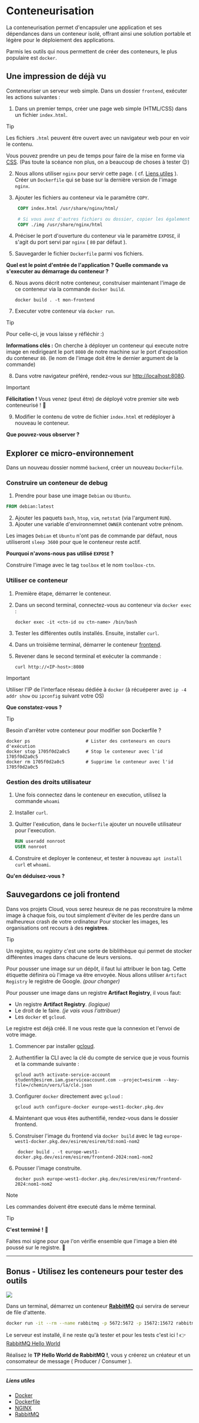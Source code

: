 # Conteneurisation

La conteneurisation permet d'encapsuler une application et ses dépendances dans un conteneur isolé, offrant ainsi une solution portable et légère pour le déploiement des applications.

Parmis les outils qui nous permettent de créer des conteneurs, le plus populaire est `docker`.

## Une impression de déjà vu

Conteneuriser un serveur web simple. Dans un dossier `frontend`, exécuter les actions suivantes :

1. Dans un premier temps, créer une page web simple (HTML/CSS) dans un fichier `index.html`.

> [!tip]
> Les fichiers `.html` peuvent être ouvert avec un navigateur web pour en voir le contenu.
> 
> Vous pouvez prendre un peu de temps pour faire de la mise en forme via [CSS](https://developer.mozilla.org/fr/docs/Learn/CSS/First_steps/Getting_started). (Pas toute la scéance non plus, on a beaucoup de choses à tester 😉)

2. Nous allons utiliser `nginx` pour servir cette page. ( cf. [Liens utiles](#liens-utiles) ). <br> Créer un `Dockerfile` qui se base sur la dernière version de l'image `nginx`.
3. Ajouter les fichiers au conteneur via le paramêtre `COPY`.

   ```dockerfile
    COPY index.html /usr/share/nginx/html/

    # Si vous avez d'autres fichiers ou dossier, copier les également
    COPY ./img /usr/share/nginx/html
   ```

4. Préciser le port d'ouverture du conteneur via le paramètre `EXPOSE`, il s'agit du port servi par `nginx` ( `80` par défaut ).
5. Sauvegarder le fichier `Dockerfile` parmi vos fichiers.

**Quel est le point d'entrée de l'application ? Quelle commande va s'executer au démarrage du conteneur ?**

6. Nous avons décrit notre conteneur, construiser maintenant l'image de ce conteneur via la commande `docker build`.

    ```shell
    docker build . -t mon-frontend
    ```

7. Executer votre conteneur via `docker run`.

> [!tip]
> Pour celle-ci, je vous laisse y réfléchir :)
>
> **Informations clés :** On cherche à déployer un conteneur qui execute notre image en redirigeant le port `8080`
> de notre machine sur le port d'exposition du conteneur `80`. (le nom de l'image doit être le dernier argument de la commande)

8. Dans votre navigateur préféré, rendez-vous sur [http://localhost:8080](http://localhost:8080).

> [!important]
> **Félicitation !** Vous venez (peut être) de déployé votre premier site web conteneurisé ! 🚀

9.  Modifier le contenu de votre de fichier `index.html` et redéployer à nouveau le conteneur.

**Que pouvez-vous observer ?**

## Explorer ce micro-environnement

Dans un nouveau dossier nommé `backend`, créer un nouveau `Dockerfile`.

### Construire un conteneur de debug

1. Prendre pour base une image `Debian` ou `Ubuntu`.

```dockerfile
FROM debian:latest
```

2. Ajouter les paquets `bash`, `htop`, `vim`, `netstat` (via l'argument `RUN`).
3. Ajouter une variable d'environnemnet `OWNER` contenant votre prénom.

Les images `Debian` et `Ubuntu` n'ont pas de commande par défaut, nous utiliseront `sleep 3600` pour que le conteneur reste actif.

**Pourquoi n'avons-nous pas utilisé `EXPOSE` ?**

Construire l'image avec le tag `toolbox` et le nom `toolbox-ctn`.

### Utiliser ce conteneur

1. Première étape, démarrer le conteneur.
2. Dans un second terminal, connectez-vous au conteneur via `docker exec` :

   ```shell
   docker exec -it <ctn-id ou ctn-name> /bin/bash
   ```

3. Tester les différentes outils installés. Ensuite, installer `curl`.
4. Dans un troisième terminal, démarrer le conteneur [frontend](#une-impression-de-déjà-vu).
5. Revener dans le second terminal et exécuter la commande :

    ```shell
    curl http://<IP-host>:8080
    ```

> [!important]
> Utiliser l'IP de l'interface réseau dédiée à `docker` (à récuéperer avec `ip -4 addr show` ou `ipconfig` suivant votre OS)

**Que constatez-vous ?**

> [!tip]
> Besoin d'arrêter votre conteneur pour modifier son Dockerfile ?
> 
> ```shell
> docker ps                     # Lister des conteneurs en cours d'exécution
> docker stop 1705f0d2a0c5      # Stop le conteneur avec l'id 1705f0d2a0c5
> docker rm 1705f0d2a0c5        # Supprime le conteneur avec l'id 1705f0d2a0c5
> ```

### Gestion des droits utilisateur

1. Une fois connectez dans le conteneur en execution, utilisez la commande `whoami`
2. Installer `curl`.
3. Quitter l'exécution, dans le `Dockerfile` ajouter un nouvelle utilisateur pour l'execution.

    ```dockerfile
    RUN useradd nonroot
    USER nonroot
    ```

4. Construire et deployer le conteneur, et tester à nouveau `apt install curl` et `whoami`.

**Qu'en déduisez-vous ?**

## Sauvegardons ce joli frontend

Dans vos projets Cloud, vous serez heureux de ne pas reconstruire la même image à chaque fois, ou tout simplement d'éviter de les perdre dans un malheureux crash de votre ordinateur
Pour stocker les images, les organisations ont recours à des **registres**.

> [!TIP]
> Un registre, ou *registry* c'est une sorte de biblithèque qui permet de stocker différentes images dans chacune de leurs versions.

Pour pousser une image sur un dépôt, il faut lui attribuer le bon tag. Cette étiquette définira où l'image va être envoyée.
Nous allons utiliser `Artifact Registry` le registre de Google. *(pour changer)*

Pour pousser une image dans un registre **Artifact Registry**, il vous faut:

* Un registre **Artifact Registry**. *(logique)*
* Le droit de le faire. *(je vais vous l'attribuer)*
* Les `docker` et `gcloud`.

Le registre est déjà créé. Il ne vous reste que la connexion et l'envoi de votre image.

1. Commencer par installer [gcloud](https://cloud.google.com/sdk/docs/install?hl=fr).
2. Authentifier la CLI avec la clé du compte de service que je vous fournis et la commande suivante :

    ```shell
    gcloud auth activate-service-account student@esirem.iam.gserviceaccount.com --project=esirem --key-file=/chemin/vers/la/clé.json 
    ```

3. Configurer `docker` directement avec `gcloud` :

    ```shell
    gcloud auth configure-docker europe-west1-docker.pkg.dev
    ```

4. Maintenant que vous êtes authentifié, rendez-vous dans le dossier frontend.
5. Construiser l'image du frontend via `docker build` avec le tag `europe-west1-docker.pkg.dev/esirem/esirem/td:nom1-nom2`

   ```shell
    docker build . -t europe-west1-docker.pkg.dev/esirem/esirem/frontend-2024:nom1-nom2
   ```

6. Pousser l'image construite.

    ```shell
    docker push europe-west1-docker.pkg.dev/esirem/esirem/frontend-2024:nom1-nom2
    ```

> [!note]
> Les commandes doivent être executé dans le même terminal.

> [!tip]
> **C'est terminé !** 🚀
>
> Faites moi signe pour que l'on vérifie ensemble que l'image a bien été poussé sur le registre. 👋

---

## Bonus - Utilisez les conteneurs pour tester des outils

[![](https://img.shields.io/badge/rabbitmq-%23FF6600.svg?&style=for-the-badge&logo=rabbitmq&logoColor=white)](https://rabbitmq.com/)

Dans un terminal, démarrez un conteneur [**RabbitMQ**](https://rabbitmq.com/) qui servira de serveur de file d'attente.

```bash
docker run -it --rm --name rabbitmq -p 5672:5672 -p 15672:15672 rabbitmq:3.12-management
```

Le serveur est installé, il ne reste qu'à tester et pour les tests c'est ici ! 👉 [ RabbitMQ Hello World ](https://rabbitmq.com/tutorials/tutorial-one-python.html)

Réalisez le **TP Hello World de RabbitMQ !**, vous y créerez un créateur et un consomateur de message ( Producer / Consumer ).

---

##### Liens utiles

* [Docker](https://docs.docker.com/get-started/docker_cheatsheet.pdf)
* [Dockerfile](https://kapeli.com/cheat_sheets/Dockerfile.docset/Contents/Resources/Documents/index)
* [NGINX](https://nginx.org/en/docs/)
* [RabbitMQ](https://www.rabbitmq.com/docs)
